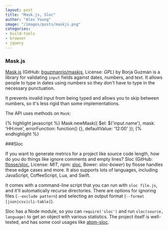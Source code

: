 ```yaml
---
layout: post
title: "Mask.js, Sloc"
author: "Alex Young"
image: "/images/posts/maskjs.png"
categories: 
- build-tools
- browser
- jquery
---
```


### Mask.js

[Mask.js](http://bguzmanrio.github.io/maskjs/) (GitHub: [bguzmanrio/maskjs](https://github.com/bguzmanrio/maskjs), License: _GPL_) by Borja Guzmán is a library for validating `input` fields against dates, numbers, and text.  It allows people to type in dates using numbers so they don't have to type in the necessary punctuation.

It prevents invalid input from being typed and allows you to skip between numbers, so it's less rigid than some implementations.

The API uses methods on `Mask`:

{% highlight javascript %}
Mask.newMask({
  $el: $('input.name'),
  mask: 'HH:mm',
  errorFunction: function() {},
  defaultValue: '12:00'
});
{% endhighlight %}

###Sloc

If you want to generate metrics for a project like source code length, how do you do things like ignore comments and empty lines?  Sloc (GitHub: [flosse/sloc](https://github.com/flosse/sloc), License: _MIT_, npm: [sloc](https://www.npmjs.org/package/sloc), Bower: _sloc-bower_) by flosse handles these edge cases and more.  It also supports lots of languages, including JavaScript, CoffeeScript, Lua, and Swift.

It comes with a command-line script that you can run with `sloc file.js`, and it'll automatically recurse directories.  There are options for ignoring files (`--exclude pattern`) and selecting an output format (`--format [json|csv|cli-table]`).

Sloc has a Node module, so you can `require('sloc')` and run `sloc(source, language)` to get an object with various statistics.  The project itself is well-tested, and has some cool usages like [atom-sloc](https://github.com/sgade/atom-sloc).
